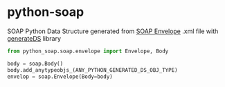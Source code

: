 # python-soap

SOAP Python Data Structure generated from [SOAP Envelope](http://schemas.xmlsoap.org/soap/envelope/) .xml file with [generateDS](http://www.davekuhlman.org/generateDS.html) library

```python
from python_soap.soap.envelope import Envelope, Body

body = soap.Body()
body.add_anytypeobjs_(ANY_PYTHON_GENERATED_DS_OBJ_TYPE)
envelop = soap.Envelope(Body=body)

```